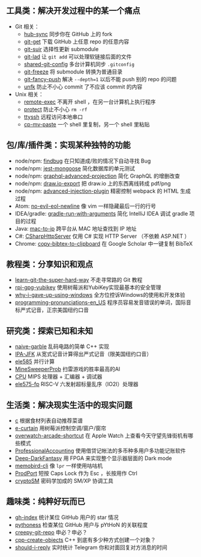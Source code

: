 ## 工具类：解决开发过程中的某一个痛点

- Git 相关：
    - [hub-sync](https://github.com/b1f6c1c4/hub-sync) 同步你在 GitHub 上的 fork
    - [git-get](https://github.com/b1f6c1c4/git-get) 下载 GitHub 上任意 repo 的任意内容
    - [git-suir](https://github.com/b1f6c1c4/git-suir) 选择性更新 submodule
    - [git-lad](https://github.com/b1f6c1c4/git-lad) 让 `git add` 可以处理软链接后面的文件
    - [shared-git-config](https://github.com/b1f6c1c4/shared-git-config) 多台计算机同步 `.gitconfig`
    - [git-freeze](https://github.com/b1f6c1c4/git-freeze) 将 submodule 转换为普通目录
    - [git-fancy-push](https://github.com/b1f6c1c4/git-fancy-push) 解决 `--depth=1` 以后不能 push 别的 repo 的问题
    - [unfk](https://github.com/b1f6c1c4/unfk) 防止不小心 commit 了不应该 commit 的内容
- Unix 相关：
    - [remote-exec](https://github.com/b1f6c1c4/remote-exec) 不离开 shell ，在另一台计算机上执行程序
    - [protect](https://github.com/b1f6c1c4/protect) 防止不小心 `rm -rf`
    - [ttyssh](https://github.com/b1f6c1c4/ttyssh) 远程访问本地串口
    - [cp-mv-paste](https://github.com/b1f6c1c4/cp-mv-paste) 一个 shell 里复制，另一个 shell 里粘贴

## 包/库/插件类：实现某种独特的功能

- node/npm: [findbug](https://github.com/b1f6c1c4/findbug) 在只知道成/败的情况下自动寻找 Bug
- node/npm: [jest-mongoose](https://github.com/b1f6c1c4/jest-mongoose) 简化数据库的单元测试
- node/npm: [graphql-advanced-projection](https://github.com/b1f6c1c4/graphql-advanced-projection) 简化 GraphQL 的增删改查
- node/npm: [draw.io-export](https://github.com/b1f6c1c4/draw.io-export) 把 draw.io 上的东西离线转成 pdf/png
- node/npm: [advanced-injection-plugin](https://github.com/b1f6c1c4/advanced-injection-plugin) 精密控制 webpack 的 HTML 生成过程
- Atom: [no-evil-eol-newline](https://github.com/b1f6c1c4/no-evil-eol-newline) 像 vim 一样隐藏最后一行的行号
- IDEA/gradle: [gradle-run-with-arguments](https://github.com/b1f6c1c4/gradle-run-with-arguments) 简化 IntelliJ IDEA 调试 gradle 项目的过程
- Java: [mac-to-ip](https://github.com/b1f6c1c4/mac-to-ip) 跨平台从 MAC 地址查找到 IP 地址
- C#: [CSharpHttpServer](https://github.com/b1f6c1c4/CSharpHttpServer) 仅用 C# 实现 HTTP Server （不依赖 ASP.NET ）
- Chrome: [copy-bibtex-to-clipboard](https://github.com/b1f6c1c4/copy-bibtex-to-clipboard) 在 Google Scholar 中一键复制 BibTeX

## 教程类：分享知识和观点

- [learn-git-the-super-hard-way](https://github.com/b1f6c1c4/learn-git-the-super-hard-way) 不走寻常路的 Git 教程
- [rpi-gpg-yubikey](https://github.com/b1f6c1c4/rpi-gpg-yubikey) 使用树莓派和YubiKey实现最基本的安全管理
- [why-i-gave-up-using-windows](https://github.com/b1f6c1c4/why-i-gave-up-using-windows) 全方位控诉Windows的使用和开发体验
- [programming-pronunciations-en_US](https://github.com/b1f6c1c4/programming-pronunciations-en_US) 程序员容易发音错误的单词，国际音标严式记音，正宗美国纽约口音

## 研究类：探索已知和未知

- [naive-garble](https://github.com/b1f6c1c4/naive-garble) 乱码电路的简单 C++ 实现
- [IPA-JFK](https://github.com/b1f6c1c4/IPA-JFK) 从宽式记音计算得出严式记音（限美国纽约口音）
- [ele585](https://github.com/b1f6c1c4/ele585) 并行计算
- [MineSweeperProb](https://github.com/b1f6c1c4/MineSweeperProb) 扫雷游戏的胜率最高的AI
- [CPU](https://github.com/b1f6c1c4/CPU) MIPS 处理器 + 汇编器 + 调试器
- [ele575-fp](https://github.com/b1f6c1c4/ele575-fp) RISC-V 六发射超标量乱序（IO2I）处理器

## 生活类：解决现实生活中的现实问题

- [c](https://github.com/b1f6c1c4/c) 根据食材列表自动推荐菜谱
- [e-curtain](https://github.com/b1f6c1c4/e-curtain) 用树莓派控制空调/窗户/窗帘
- [overwatch-arcade-shortcut](https://github.com/b1f6c1c4/overwatch-arcade-shortcut) 在 Apple Watch 上查看今天守望先锋街机有哪些模式
- [ProfessionalAccounting](https://github.com/b1f6c1c4/ProfessionalAccounting) 使用借贷记帐法的多币种多用户多功能记账软件
- [Deep-DarkFantasy](https://github.com/b1f6c1c4/Deep-DarkFantasy) 用 FPGA 来实现整个显示器层面的 Dark mode
- [memobird-cli](https://github.com/b1f6c1c4/memobird-cli) 像 `lpr` 一样使用咕咕机
- [ProdPort](https://github.com/b1f6c1c4/ProdPort) 短按 Caps Lock 作为 Esc ，长按用作 Ctrl
- [cryptoSM](https://github.com/b1f6c1c4/cryptoSM) 密码学加成的 SM/XP 协调工具

## 趣味类：纯粹好玩而已

- [gh-index](https://github.com/b1f6c1c4/gh-index) 统计某位 GitHub 用户的 star 情况
- [pythoness](https://github.com/b1f6c1c4/pythoness) 检查某位 GitHub 用户与 pYtHoN 的关联程度
- [creepy-git-repo](https://github.com/b1f6c1c4/creepy-git-repo) 申必？申必？
- [cpp-create-objects](https://github.com/b1f6c1c4/cpp-create-objects) C++ 到底有多少种方式创建一个对象？
- [should-i-reply](https://github.com/b1f6c1c4/should-i-reply) 实时统计 Telegram 你和对面回复对方消息的时间

